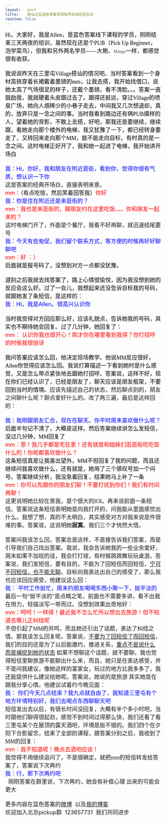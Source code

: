 ```yaml
---
layout:   post
title:    搭讪之后蓝色答案现场指导后续短信互动 
routine: false
---
```


<font face="楷体,楷体_GB2312"><font size="4"><font color="Black">Hi，大家好，我是Allen，是蓝色答案线下课程的学员，刚刚结束三天两夜的培训，虽然现在还是个PUB（Pick Up Beginner，泡学菜鸟），但我和另外两名学员——大鲍、</font></font></font><font face="楷体,楷体_GB2312"><font size="4"><font color="#444444"><font><font face="Tahoma"><font style="font-size:14px">Mango</font></font></font></font></font></font><font face="楷体,楷体_GB2312"><font size="4"><font color="Black">一样，都感觉很有收获。<br>
<br>
我说说昨天在三里屯Village搭讪的情况吧。当时答案看到一个身材高挑穿着长裙戴着墨镜的mm，让我去搭，我开始找借口，说她太高了气场很足的样子，还戴个墨镜，看不清脸。。。答案一直鼓励我，我就硬着头皮跟过去了。跟得还挺远，穿过Village的喷泉广场，她向人烟稀少的小巷子走去，中间我又几次想退却，真的，放弃只是一念之间的事。当时我看到路边还有俩PUB摸样的人，望着她的背影，不敢上去搭，好吧，那我还是要继续，继续跟，看她走向那个楼外的电梯，我又犹豫了一下，都已经转身要走了，又转回来走向那个MM，能不能走向目标，有时真的是一念之间。这时电梯正好开了，我和她一起进了电梯，我开始讲开场白</font><br>
</font></font><font size="4"><br>
</font><font size="4"><font color="Blue">我：Hi，你好，我和朋友在附近逛街，看到你，觉得你很有气质，想认识一下你</font></font><font size="4"><br>
</font><font face="楷体,楷体_GB2312"><font size="4">这是答案的经典开场白，直接表明来意。</font></font><font size="4"><br>
</font><font size="4"><font color="Red">mm：<font color="Black">（有点吃惊，然后笑着回答我）</font>你好</font></font><font size="4"><br>
</font><font size="4"><font color="Blue">我：你是住在附近还是来逛街的？</font></font><font size="4"><br>
</font><font size="4"><font color="Red">mm：我也是来逛街的，跟朋友约在这里吃饭。。。你和朋友一起来的？</font></font><font size="4"><br>
</font><font face="楷体,楷体_GB2312"><font size="4">这时电梯门开了，外面是个餐厅，我看不好再聊，就迅速结尾要号</font></font><font size="4"><br>
</font><font size="4"><font color="Blue">我：今天有些匆促，我们留个联系方式，等方便的时候再好好聊聊吧</font></font><font size="4"><br>
</font><font size="4"><font color="Red">mm：好 ：）</font></font><font size="4"><br>
</font><font face="楷体,楷体_GB2312"><font size="4"><font color="Black">后面就是报号码了，没想到对方一点都没犹豫。</font></font></font><font size="4"><font color="Black"><br>
<br>
</font></font><font face="楷体,楷体_GB2312"><font size="4"><font color="Black">道别之后我就去找答案了，路上心情很愉悦，因为我没想到她的反应会这么好。过了一会儿，我想起来还没告诉目标我的号码，就跟她发了条短信，是这样的</font></font></font><font size="4">：<br>
</font><font size="4"><font color="Blue">我：Hi，我是Allen。很高兴认识你</font></font><font size="4"><br>
<br>
</font><font face="楷体,楷体_GB2312"><font size="4"><font color="Black">当时</font></font></font><font face="楷体,楷体_GB2312"><font size="4"><font color="Black">我</font></font></font><font face="楷体,楷体_GB2312"><font size="4"><font color="Black">觉得对方回应那么好，应该礼貌点，告诉她我的号码，其实也不期待她会回复。过了几分钟，她回复了：</font></font></font><font size="4"><br>
</font><font size="4"><font color="Red">mm： 认识你我也很开心！刚才你在哪里看到我得？你打招呼的时候我很惊讶</font></font><font size="4"><br>
</font><font size="4"><font color="Black"><br>
</font></font><font face="楷体,楷体_GB2312"><font size="4"><font color="Black">我问答案应该怎么回，他决定现场教学。他说MM反应很好，Allen你觉得应该怎么回。我说打算描述一下看到她时是什么感觉，又是怎么带点紧张地去跟她打招呼。答案说，这样不好，现在你们已经认识了，已经是朋友了，聊天应该是朋友框架，不要回到当时的情境。</font></font></font><font face="楷体,楷体_GB2312"><font size="4">应该先描述自己的状态，然后聊点别的，朋友之间聊什么呢？</font></font><font face="楷体,楷体_GB2312"><font size="4">聊点爱好什么的</font></font><font face="楷体,楷体_GB2312"><font size="4">。改了两三遍，最后是这样回的：</font></font><font size="4"><br>
<br>
</font><font size="4"><font color="Blue">我：我刚跟朋友汇合，现在在聊天。你平时周末喜欢做什么呢？</font></font><font size="4"><br>
</font><font face="楷体,楷体_GB2312"><font size="4"><font color="Black">后面半句记不清了，大概是这样。然后答案继续讲怎么发短信，没过几分钟，MM回复了</font></font></font><font size="4"><br>
</font><font size="4"><font color="Red">mm：恩！我几乎都是宅在家！还有就是和姐妹们逛逛街吃吃饭什么的！你呢都喜欢做什么？</font></font><font size="4"><br>
</font><font face="楷体,楷体_GB2312"><font size="4"><font color="Black">这条短信真是让我喜出望外，MM不但回复了我的问题，而且还继续问我喜欢做什么，还有就是，她用了三个感叹号加一个问号。答案继续分析，我没急着回复，结果她马上补了一条</font></font></font><font size="4"><br>
</font><font size="4"><font color="Red">mm：你可以先跟你的朋友们聊！不要打扰到你们！我们有时间再聊！</font></font><font size="4"><br>
</font><font face="楷体,楷体_GB2312"><font size="4">这更说明她比较在意我，是个很大的IOI。再来说前面一条短信。答案说这条短信表明她是向我打开的，</font></font><font face="楷体,楷体_GB2312"><font size="4">问我能从里面感觉出什么。</font></font><font face="楷体,楷体_GB2312"><font size="4">我想了想，真的不太明白，其实感受对方对我来说是件很难的事。</font></font><font face="楷体,楷体_GB2312"><font size="4">答案说，这说明她<strong>寂寞</strong>。我们三个才恍然大悟。</font></font><font size="4"><br>
<br>
</font><font face="楷体,楷体_GB2312"><font size="4">答案问我该怎么回，答案总是这样，不直接告诉我们答案，而是引导我们自己找出答案。我说，我会告诉她我的一些业余爱好，周末如果不加班的话，我会打打球，有时候跳跳舞玩玩桌游。</font></font><font face="楷体,楷体_GB2312"><font size="4">答案说，我们发短信，要有目的，不能为了回短信而回短信，<u>宁可不回短信，也不能无聊</u>。目标向我表达出自己的感受了，那么我也应该回应感受，他建议这么回：</font></font><font size="4"><br>
</font><font size="4"><font color="Blue">我： 平时工作挺忙，周末约朋友喝喝东西小聚一下，挺平淡的</font></font><font size="4"><br>
</font><font face="楷体,楷体_GB2312"><font size="4">最后一句“挺平淡的”是点睛之笔，前面也不需要多讲，看不出我在用力，轻描淡写一带而过。</font></font><font face="楷体,楷体_GB2312"><font size="4">没想到效果出奇地好：</font></font><font size="4"><br>
</font><font size="4"><font color="Red">mm：呵呵！一样得！最近我不怎么忙所以想出去旅游！但不知道去哪儿正纠结呢</font></font><font size="4"><br>
</font><font face="楷体,楷体_GB2312"><font size="4">不但引起了MM的共鸣，而且她还引出了话题，表达了纠结之情。那我该怎么回复呢。答案说，<u>不要为了回短信了而回短信</u>，我们的目的还是为了以后能邀约，推进关系，<u>重点不是说什么 而是捕捉到她的状态</u> 如果不想聊这个话题，就不要聊。我也觉得短信里聊旅游不能聊出什么来，而且，她只是在表达感受，并不是问我建议，像她这样的富家女，玩过的地方比我多多了，我还能提供什么建议给她呢。答案说，她说的是旅游 其实她是在跟我分享心情。他建议试着约今晚见面：</font></font><font size="4"><br>
</font><font size="4"><font color="Blue">我： 你们今天几点结束？我九点就自由了，我知道三里屯有个地方环境特别好，我们去喝点东西聊聊天吧</font></font><font size="4"><br>
</font><font face="楷体,楷体_GB2312"><font size="4">短信发出去以后，有很长时间没回复，大概有半个多小时吧，当时跟他们聊得很起劲，感觉不到时间过得那么快，我们还看了看三里屯某个在屋顶的露天酒吧，环境是挺不错的。我们四个在夕阳下合影留念，结束了全部的课程，跟答案分别之后，我收到了MM的回复：</font></font><font size="4"><br>
</font><font size="4"><font color="Red">mm：我不知道呢！晚点去酒吧应该！</font></font><font size="4"><br>
</font><font face="楷体,楷体_GB2312"><font size="4">我觉得不用继续追问了，不是很确定，就把mm的短信转发给答案了，答案说下次再约</font></font><font size="4"><br>
</font><font size="4"><font color="Blue">我：行，那下次再约吧</font></font><font size="4"><br>
&nbsp;&nbsp;</font><font face="楷体,楷体_GB2312"><font size="4">刚刚答案在群里说，下次再约，她会有补偿心理 出来的可能会更大</font></font><font size="4"><br>
<br>
更多内容在蓝色答案的<a href="http://weibo.com/answerpua">微博</a>&nbsp;&nbsp;以及<a href="/">我的博客</a><br>
欢迎加入北京pickup群&nbsp;&nbsp;123657731&nbsp;&nbsp;我们共同进步<br>
<br>
</font>
